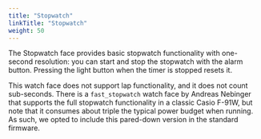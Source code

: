 ```yaml
---
title: "Stopwatch"
linkTitle: "Stopwatch"
weight: 50
---
```

The Stopwatch face provides basic stopwatch functionality with one-second resolution: you can start and stop the stopwatch with the alarm button. Pressing the light button when the timer is stopped resets it. 

This watch face does not support lap functionality, and it does not count sub-seconds. There is a `fast_stopwatch` watch face by Andreas Nebinger that supports the full stopwatch functionality in a classic Casio F-91W, but note that it consumes about triple the typical power budget when running. As such, we opted to include this pared-down version in the standard firmware.
